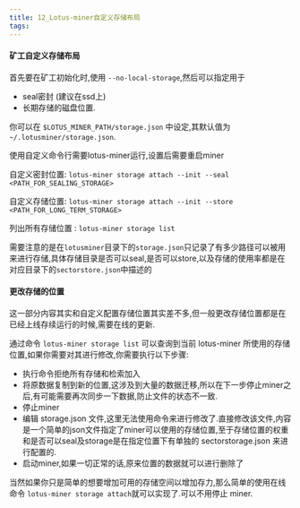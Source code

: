 ```yaml
---
title: 12_Lotus-miner自定义存储布局
tags: 
---
```


#### 矿工自定义存储布局

首先要在矿工初始化时,使用 `--no-local-storage`,然后可以指定用于

- seal密封 (建议在ssd上)
- 长期存储的磁盘位置.

你可以在 `$LOTUS_MINER_PATH/storage.json` 中设定,其默认值为 `~/.lotusminer/storage.json`.

使用自定义命令行需要lotus-miner运行,设置后需要重启miner

自定义密封位置: `lotus-miner storage attach --init --seal <PATH_FOR_SEALING_STORAGE>`

自定义存储位置: `lotus-miner storage attach --init --store <PATH_FOR_LONG_TERM_STORAGE>`

列出所有存储位置 : `lotus-miner storage list`

需要注意的是在`lotusminer`目录下的`storage.json`只记录了有多少路径可以被用来进行存储,具体存储目录是否可以seal,是否可以store,以及存储的使用率都是在对应目录下的`sectorstore.json`中描述的

#### 更改存储的位置

这一部分内容其实和自定义配置存储位置其实差不多,但一般更改存储位置都是在已经上线存续运行的时候,需要在线的更新.

通过命令 `lotus-miner storage list` 可以查询到当前 lotus-miner 所使用的存储位置,如果你需要对其进行修改,你需要执行以下步骤: 

- 执行命令拒绝所有存储和检索加入
- 将原数据复制到新的位置,这涉及到大量的数据迁移,所以在下一步停止miner之后,有可能需要再次同步一下数据,防止文件的状态不一致.
- 停止miner
- 编辑 storage.json 文件,这里无法使用命令来进行修改了.直接修改该文件,内容是一个简单的json文件指定了miner可以使用的存储位置,至于存储位置的权重和是否可以seal及storage是在指定位置下有单独的 sectorstorage.json 来进行配置的.
- 启动miner,如果一切正常的话,原来位置的数据就可以进行删除了

当然如果你只是简单的想要增加可用的存储空间以增加存力,那么简单的使用在线命令 `lotus-miner storage attach`就可以实现了.可以不用停止 miner.